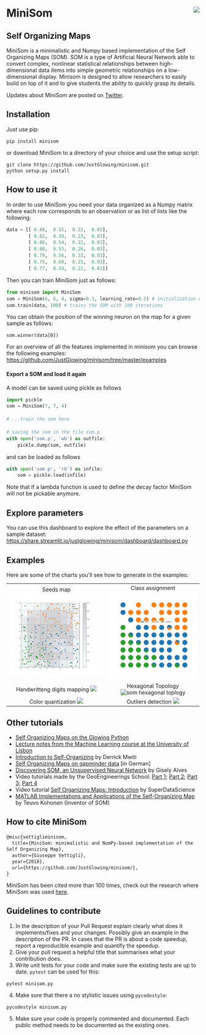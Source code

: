 <h1>MiniSom<img src='https://3.bp.blogspot.com/-_6UDGEHzIrs/WSfiyjmoeRI/AAAAAAAABHw/3UQylcCBEhUfHNhf56WSHBBmQ6g_lXQhwCLcB/s320/minisom_logo.png' align='right'></h1>

Self Organizing Maps
--------------------

MiniSom is a minimalistic and Numpy based implementation of the Self Organizing Maps (SOM). SOM is a type of Artificial Neural Network able to convert complex, nonlinear statistical relationships between high-dimensional data items into simple geometric relationships on a low-dimensional display. Minisom is designed to allow researchers to easily build on top of it and to give students the ability to quickly grasp its details.

Updates about MiniSom are posted on <a href="https://twitter.com/JustGlowing">Twitter</a>.

Installation
---------------------

Just use pip:

    pip install minisom

or download MiniSom to a directory of your choice and use the setup script:

    git clone https://github.com/JustGlowing/minisom.git
    python setup.py install

How to use it
---------------------

In order to use MiniSom you need your data organized as a Numpy matrix where each row corresponds to an observation or as list of lists like the following:

```python
data = [[ 0.80,  0.55,  0.22,  0.03],
        [ 0.82,  0.50,  0.23,  0.03],
        [ 0.80,  0.54,  0.22,  0.03],
        [ 0.80,  0.53,  0.26,  0.03],
        [ 0.79,  0.56,  0.22,  0.03],
        [ 0.75,  0.60,  0.25,  0.03],
        [ 0.77,  0.59,  0.22,  0.03]]      
```

 Then you can train MiniSom just as follows:

```python
from minisom import MiniSom    
som = MiniSom(6, 6, 4, sigma=0.3, learning_rate=0.5) # initialization of 6x6 SOM
som.train(data, 100) # trains the SOM with 100 iterations
```

You can obtain the position of the winning neuron on the map for a given sample as follows:

```
som.winner(data[0])
```

For an overview of all the features implemented in minisom you can browse the following examples: https://github.com/JustGlowing/minisom/tree/master/examples

#### Export a SOM and load it again

A model can be saved using pickle as follows

```python
import pickle
som = MiniSom(7, 7, 4)

# ...train the som here

# saving the som in the file som.p
with open('som.p', 'wb') as outfile:
    pickle.dump(som, outfile)
```

and can be loaded as follows

```python
with open('som.p', 'rb') as infile:
    som = pickle.load(infile)
```

Note that if a lambda function is used to define the decay factor MiniSom will not be pickable anymore.

Explore parameters
---------------------

You can use this dashboard to explore the effect of the parameters on a sample dataset: https://share.streamlit.io/justglowing/minisom/dashboard/dashboard.py

Examples
---------------------

Here are some of the charts you'll see how to generate in the examples:

| | |
:-------------------------:|:-------------------------:
Seeds map ![](https://github.com/JustGlowing/minisom/raw/master/examples/resulting_images/som_seed.png)  | Class assignment ![](https://github.com/JustGlowing/minisom/raw/master/examples/resulting_images/som_seed_pies.png)
Handwritteng digits mapping ![](https://github.com/JustGlowing/minisom/raw/master/examples/resulting_images/som_digts.png)  |  Hexagonal Topology <img src="https://github.com/JustGlowing/minisom/raw/master/examples/resulting_images/som_seed_hex.png" alt="som hexagonal toplogy" width=450>
Color quantization ![](https://github.com/JustGlowing/minisom/raw/master/examples/resulting_images/som_color_quantization.png)  |  Outliers detection ![](https://github.com/JustGlowing/minisom/raw/master/examples/resulting_images/som_outliers_detection_circle.png)

Other tutorials
------------
- <a href="https://glowingpython.blogspot.com/2013/09/self-organizing-maps.html">Self Organizing Maps on the Glowing Python</a>
- <a href="http://aa.ssdi.di.fct.unl.pt/files/AA-16_notes.pdf">Lecture notes from the Machine Learning course at the University of Lisbon</a>
- <a href="https://heartbeat.fritz.ai/introduction-to-self-organizing-maps-soms-98e88b568f5d">Introduction to Self-Organizing</a> by Derrick Mwiti
- <a href="http://inphronesys.com/?p=625">Self Organizing Maps on gapminder data</a> [in German]
- <a href="https://medium.com/neuronio/discovering-som-an-unsupervised-neural-network-12e787f38f9">Discovering SOM, an Unsupervised Neural Network</a> by Gisely Alves
- Video tutorials made by the GeoEngineerings School: <a href="https://www.youtube.com/watch?v=3osKNPyAxPM&list=PL-i8do33HJovC7xFKaYO21qT37vORJWXC&index=11">Part 1</a>; <a href="https://www.youtube.com/watch?v=uUpQ6MITlVs&list=PL-i8do33HJovC7xFKaYO21qT37vORJWXC&index=12">Part 2</a>; <a href="https://www.youtube.com/watch?v=mryFU0TEInk&list=PL-i8do33HJovC7xFKaYO21qT37vORJWXC&index=13">Part 3</a>; <a href="https://www.youtube.com/watch?v=9MzFOIoxxdk&index=14&list=PL-i8do33HJovC7xFKaYO21qT37vORJWXC">Part 4</a>
- Video tutorial <a href="https://www.youtube.com/watch?v=0qtvb_Nx2tA">Self Organizing Maps: Introduction</a> by SuperDataScience
- <a href="http://docs.unigrafia.fi/publications/kohonen_teuvo/">MATLAB Implementations and Applications of the Self-Organizing Map</a> by Teuvo Kohonen (Inventor of SOM)

How to cite MiniSom
------------
```
@misc{vettigliminisom,
  title={MiniSom: minimalistic and NumPy-based implementation of the Self Organizing Map},
  author={Giuseppe Vettigli},
  year={2018},
  url={https://github.com/JustGlowing/minisom/},
}
```

MiniSom has been cited more than 100 times, check out the research where MiniSom was used  <a href="https://scholar.google.co.uk/scholar?hl=en&as_sdt=2007&q=%22JustGlowing%2Fminisom%22+OR+%22minisom+library%22+OR+%22minisom+python%22+OR+%22minisom+vettigli%22&btnG=">here</a>.

Guidelines to contribute
---------------------
1. In the description of your Pull Request explain clearly what does it implements/fixes and your changes. Possibly give an example in the description of the PR. In cases that the PR is about a code speedup, report a reproducible example and quantify the speedup.
2. Give your pull request a helpful title that summarises what your contribution does. 
3. Write unit tests for your code and make sure the existing tests are up to date. `pytest` can be used for this:
```
pytest minisom.py
```
4. Make sure that there a no stylistic issues using `pycodestyle`:
```
pycodestyle minisom.py
```
5. Make sure your code is properly commented and documented. Each public method needs to be documented as the existing ones.
